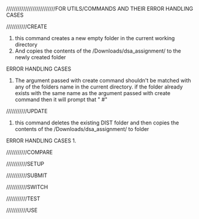 //////////////////////////FOR UTILS/COMMANDS AND THEIR ERROR HANDLING CASES


///////////CREATE
1. this command creates a new empty folder in the current working directory
2. And copies the contents of the /Downloads/dsa_assignment/ to the newly created folder

ERROR HANDLING CASES
1. The argument passed with create command shouldn't be matched with any of the folders name in the current directory. if the folder already exists with the same name as the argument passed with create command then it will prompt that 
    " #"


///////////UPDATE
1. this command deletes the existing DIST folder and then copies the contents of the /Downloads/dsa_assignment/ to <assignment> folder

ERROR HANDLING CASES
1. 




///////////COMPARE




///////////SETUP




///////////SUBMIT




///////////SWITCH




///////////TEST




///////////USE
